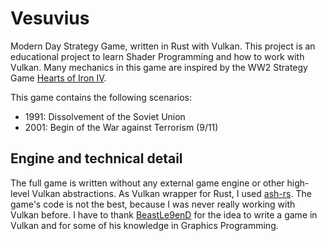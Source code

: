 # Vesuvius
Modern Day Strategy Game, written in Rust with Vulkan. This project is an educational project to learn Shader Programming and how to work with Vulkan. Many mechanics in this game are inspired by the WW2 Strategy Game [Hearts of Iron IV](https://en.wikipedia.org/wiki/Hearts_of_Iron_IV).

This game contains the following scenarios:
- 1991: Dissolvement of the Soviet Union
- 2001: Begin of the War against Terrorism (9/11)

## Engine and technical detail
The full game is written without any external game engine or other high-level Vulkan abstractions. As Vulkan wrapper for Rust, I used [ash-rs](https://github.com/ash-rs/ash). The game's code is not the best, because I was never really working with Vulkan before. I have to thank [BeastLe9enD](https://github.com/BeastLe9enD) for the idea to write a game in Vulkan and for some of his knowledge in Graphics Programming.

